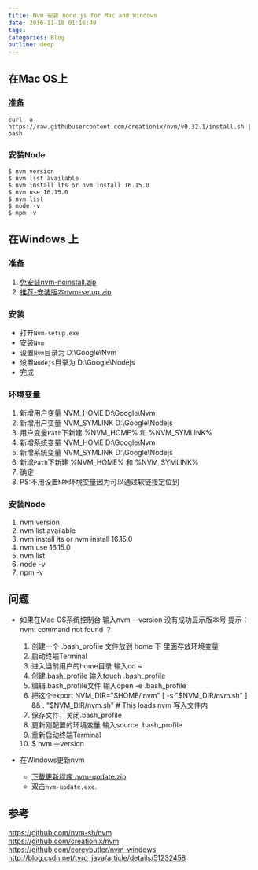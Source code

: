 ```yaml
---
title: Nvm 安装 node.js for Mac and Windows  
date: 2016-11-18 01:16:49  
tags:  
categories: Blog  
outline: deep
---
```


## 在Mac OS上

### [准备](https://github.com/nvm-sh/nvm#ansible)  
    curl -o- https://raw.githubusercontent.com/creationix/nvm/v0.32.1/install.sh | bash  

### 安装Node  
    $ nvm version  
    $ nvm list available  
    $ nvm install lts or nvm install 16.15.0  
    $ nvm use 16.15.0  
    $ nvm list  
    $ node -v  
    $ npm -v  


## 在Windows 上  
### 准备  
1. [免安装nvm-noinstall.zip](https://github.com/coreybutler/nvm-windows/releases)  
2. [推荐-安装版本nvm-setup.zip](https://github.com/coreybutler/nvm-windows/releases)  

### 安装  
- 打开`Nvm-setup.exe`
- 安装`Nvm` 
- 设置`Nvm`目录为 D:\Google\Nvm 
- 设置`Nodejs`目录为 D:\Google\Nodejs
- 完成

### 环境变量    
1. 新增用户变量 NVM_HOME D:\Google\Nvm  
1. 新增用户变量 NVM_SYMLINK D:\Google\Nodejs  
1. 用户变量`Path`下新建 %NVM_HOME% 和 %NVM_SYMLINK% 
2. 新增系统变量 NVM_HOME D:\Google\Nvm  
2. 新增系统变量 NVM_SYMLINK D:\Google\Nodejs  
2. 新增`Path`下新建 %NVM_HOME% 和 %NVM_SYMLINK%  
3. 确定
4. PS:不用设置`NPM`环境变量因为可以通过软链接定位到  

### 安装Node   
1. nvm version  
2. nvm list available  
3. nvm install lts or nvm install 16.15.0  
4. nvm use 16.15.0  
5. nvm list  
6. node -v  
7. npm -v  

## 问题  
- 如果在Mac OS系统控制台 输入nvm --version 没有成功显示版本号 提示：nvm: command not found ？  
  1. 创建一个 .bash_profile 文件放到 home 下 里面存放环境变量
  2. 启动终端Terminal
  3. 进入当前用户的home目录
  输入cd ~
  4. 创建.bash_profile
  输入touch .bash_profile
  1. 编辑.bash_profile文件
  输入open -e .bash_profile
  1. 把这个export NVM_DIR="$HOME/.nvm"
  [ -s "$NVM_DIR/nvm.sh" ] && . "$NVM_DIR/nvm.sh" # This loads nvm 写入文件内
  1. 保存文件，关闭.bash_profile
  2. 更新刚配置的环境变量
  输入source .bash_profile
  1. 重新启动终端Terminal
  2. $ nvm --version  

- 在Windows更新nvm  
  - [下载更新程序 nvm-update.zip](https://github.com/coreybutler/nvm-windows/releases)
  - 双击`nvm-update.exe`. 

## 参考
https://github.com/nvm-sh/nvm  
<https://github.com/creationix/nvm>  
<https://github.com/coreybutler/nvm-windows>  
<http://blog.csdn.net/tyro_java/article/details/51232458>
